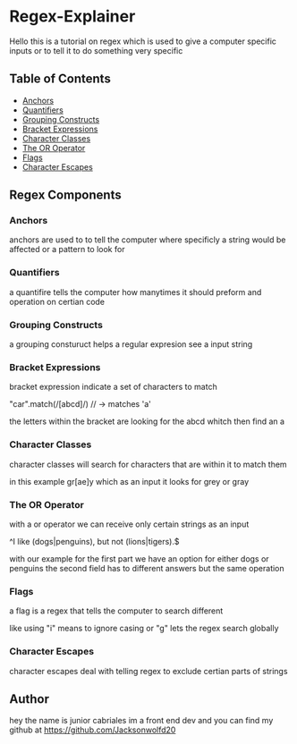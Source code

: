 # Regex-Explainer

Hello this is a tutorial on regex which is used to give a computer specific inputs or to tell it to do something very specific



## Table of Contents

- [Anchors](#anchors)
- [Quantifiers](#quantifiers)
- [Grouping Constructs](#grouping-constructs)
- [Bracket Expressions](#bracket-expressions)
- [Character Classes](#character-classes)
- [The OR Operator](#the-or-operator)
- [Flags](#flags)
- [Character Escapes](#character-escapes)

## Regex Components

### Anchors
anchors are used to to tell the computer where specificly a string would be affected or a pattern to look for
### Quantifiers
a quantifire tells the computer how manytimes it should preform and operation on certian code
### Grouping Constructs
a grouping consturuct helps a regular expresion see a input string
### Bracket Expressions
bracket expression indicate a set of characters to match

"car".match(/[abcd]/) // -> matches 'a'

the letters within the bracket are looking for the abcd whitch then find an a
### Character Classes
character classes will search for characters that are within it to match them

in this example gr[ae]y which as an input it looks for grey or gray
### The OR Operator
with a or operator we can receive only certain strings as an input

^I like (dogs|penguins), but not (lions|tigers).$

with our example for the first part we have an option for either dogs or penguins the second field has to different answers but the same operation
### Flags
 
a flag is a regex that tells the computer to search different 

like using "i" means to ignore casing or "g" lets the regex search globally

### Character Escapes

character escapes deal with telling regex to exclude certian parts of strings

## Author


hey the name is junior cabriales im a front end dev and you can find my github at https://github.com/Jacksonwolfd20
